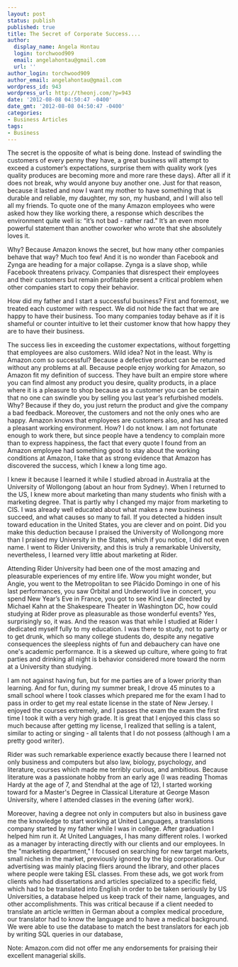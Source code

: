 ```yaml
---
layout: post
status: publish
published: true
title: The Secret of Corporate Success....
author:
  display_name: Angela Hontau
  login: torchwood909
  email: angelahontau@gmail.com
  url: ''
author_login: torchwood909
author_email: angelahontau@gmail.com
wordpress_id: 943
wordpress_url: http://theonj.com/?p=943
date: '2012-08-08 04:50:47 -0400'
date_gmt: '2012-08-08 04:50:47 -0400'
categories:
- Business Articles
tags:
- Business
---
```

<p>The secret is the opposite of what is being done. Instead of swindling the customers of every penny they have, a great business will attempt to exceed a customer’s expectations, surprise them with quality work (yes quality produces are becoming more and more rare these days). After all if it does not break, why would anyone buy another one. Just for that reason, because it lasted and now I want my mother to have something that is durable and reliable, my daughter, my son, my husband, and I will also tell all my friends. To quote one of the many Amazon employees who were asked how they like working there, a response which describes the environment quite well is: “it’s not bad - rather rad.” It’s an even more powerful statement than another coworker who wrote that she absolutely loves it.</p>
<p>Why? Because Amazon knows the secret, but how many other companies behave that way? Much too few! And it is no wonder than Facebook and Zynga are heading for a major collapse. Zynga is a slave shop, while Facebook threatens privacy. Companies that disrespect their employees and their customers but remain profitable present a critical problem when other companies start to copy their behavior.</p>
<p>How did my father and I start a successful business? First and foremost, we treated each customer with respect. We did not hide the fact that we are happy to have their business. Too many companies today behave as if it is shameful or counter intuitive to let their customer know that how happy they are to have their business.</p>
<p>The success lies in exceeding the customer expectations, without forgetting that employees are also customers. Wild idea? Not in the least. Why is Amazon.com so successful? Because a defective product can be returned without any problems at all. Because people enjoy working for Amazon, so Amazon fit my definition of success. They have built an empire store where you can find almost any product you desire, quality products, in a place where it is a pleasure to shop because as a customer you can be certain that no one can swindle you by selling you last year’s refurbished models. Why? Because if they do, you just return the product and give the company a bad feedback. Moreover, the customers and not the only ones who are happy. Amazon knows that employees are customers also, and has created a pleasant working environment. How? I do not know. I am not fortunate enough to work there, but since people have a tendency to complain more than to express happiness, the fact that every quote I found from an Amazon employee had something good to stay about the working conditions at Amazon, I take that as strong evidence that Amazon has discovered the success, which I knew a long time ago. </p>
<p>I knew it because I learned it while I studied abroad in Australia at the University of Wollongong (about an hour from Sydney). When I returned to the US, I knew more about marketing than many students who finish with a marketing degree. That is partly why I changed my major from marketing to CIS. I was already  well educated about what makes a new business succeed, and what causes so many to fail. If you detected a hidden insult toward education in the United States, you are clever and on point. Did you make this deduction because I praised the University of Wollongong more than I praised my University in the States, which if you notice, I did not even name. I went to Rider University, and this is truly a remarkable University, nevertheless, I learned very little about marketing at Rider. </p>
<p>Attending Rider University had been one of the most amazing and pleasurable experiences of my entire life. Wow you might wonder, but Angie, you went to the Metropolitan to see Plácido Domingo in one of his last performances, you saw Orbital and Underworld live in concert, you spend New Year’s Eve in France, you got to see Kind Lear directed by Michael Kahn at the Shakespeare Theater in Washington DC, how could studying at Rider prove as pleasurable as those wonderful events? Yes, surprisingly so, it was. And the reason was that while I studied at Rider I dedicated myself fully to my education. I was there to study, not to party or to get drunk, which so many college students do, despite any negative consequences the sleepless nights of fun and debauchery can have one one's academic performance. It is a skewed up culture, where going to frat parties and drinking all night is behavior considered more toward the norm at a University than studying.</p>
<p>I am not against having fun, but for me parties are of a lower priority than learning. And for fun, during my summer break, I drove 45 minutes to a small school where I took classes which prepared me for the exam I had to pass in order to get my real estate license in the state of New Jersey. I enjoyed the courses extremely, and I passes the exam the exam the first time I took it with a very high grade. It is great that I enjoyed this class so much because after getting my license, I realized that selling is a talent, similar to acting or singing - all talents that I do not possess (although I am a pretty good writer). </p>
<p>Rider was such remarkable experience exactly because there I learned not only business and computers but also law, biology, psychology, and literature, courses which made me terribly curious, and ambitious. Because literature was a passionate hobby from an early age (I was reading Thomas Hardy at the age of 7, and Stendhal at the age of 12), I started working toward for a Master's Degree in Classical Literature at George Mason University, where I attended classes in the evening (after work).</p>
<p>Moreover, having a degree not only in computers but also in business gave me the knowledge to start working at United Languages, a translations company started by my father while I was in college. After graduation I helped him run it. At United Languages, I has many different roles. I worked as a manager by interacting directly with our clients and our employees. In the "marketing department," I focused on searching for new target markets, small niches in the market, previously ignored by the big corporations. Our advertising was mainly placing fliers around the library, and other places where people were taking ESL classes. From these ads, we got work from clients who had dissertations and articles specialized to a specific field, which had to be translated into English in order to be taken seriously by US Universities, a database helped us keep track of their name, languages, and other accomplishments. This was critical because if a client needed to translate an article written in German about a complex medical procedure, our translator had to know the language and to have a medical background. We were able to use the database to match the best translators for each job by writing SQL queries in our database,</p>
<p>Note: Amazon.com did not offer me any endorsements for praising their excellent managerial skills. </p>
